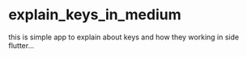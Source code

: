 # explain_keys_in_medium
this is simple app to explain about keys and how they working in side flutter...
